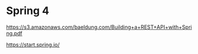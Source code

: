# Spring 4

https://s3.amazonaws.com/baeldung.com/Building+a+REST+API+with+Spring.pdf

https://start.spring.io/

